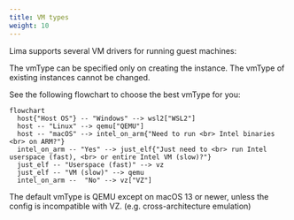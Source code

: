 ```yaml
---
title: VM types
weight: 10
---
```


Lima supports several VM drivers for running guest machines:

The vmType can be specified only on creating the instance.
The vmType of existing instances cannot be changed.

See the following flowchart to choose the best vmType for you:

```mermaid
flowchart
  host{"Host OS"} -- "Windows" --> wsl2["WSL2"]
  host -- "Linux" --> qemu["QEMU"]
  host -- "macOS" --> intel_on_arm{"Need to run <br> Intel binaries <br> on ARM?"}
  intel_on_arm -- "Yes" --> just_elf{"Just need to <br> run Intel userspace (fast), <br> or entire Intel VM (slow)?"}
  just_elf -- "Userspace (fast)" --> vz
  just_elf -- "VM (slow)" --> qemu
  intel_on_arm --  "No" --> vz["VZ"]
```

The default vmType is QEMU except on macOS 13 or newer,
unless the config is incompatible with VZ. (e.g. cross-architecture emulation)
